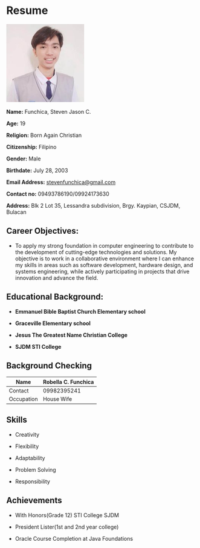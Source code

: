 # Resume

![Steven](https://github.com/HYPEepz/app-dev/blob/main/1x1%20jb.jpg)

**Name:** Funchica, Steven Jason C.

**Age:** 19

**Religion:** Born Again Christian

**Citizenship:** Filipino

**Gender:** Male

**Birthdate:** July 28, 2003

**Email Address:** stevenfunchica@gmail.com

**Contact no:** 09493786190/09924173630

**Address:** Blk 2 Lot 35, Lessandra subdivision, Brgy. Kaypian, CSJDM, Bulacan

## Career Objectives: 
- To apply my strong foundation in computer engineering to contribute to the development of cutting-edge technologies and solutions. My objective is to work in a collaborative environment where I can enhance my skills in areas such as software development, hardware design, and systems engineering, while actively participating in projects that drive innovation and advance the field.

## Educational Background:

- **Emmanuel Bible Baptist Church Elementary school**

- **Graceville Elementary school**

- **Jesus The Greatest Name Christian College**

- **SJDM STI College**

## Background Checking

| Name | Robella C. Funchica |
|-|-|
| Contact | 09982395241 |
| Occupation | House Wife |

## Skills

- Creativity

- Flexibility

- Adaptability

- Problem Solving

- Responsibility

## Achievements

- With Honors(Grade 12) STI College SJDM

- President Lister(1st and 2nd year college)

- Oracle Course Completion at Java Foundations
